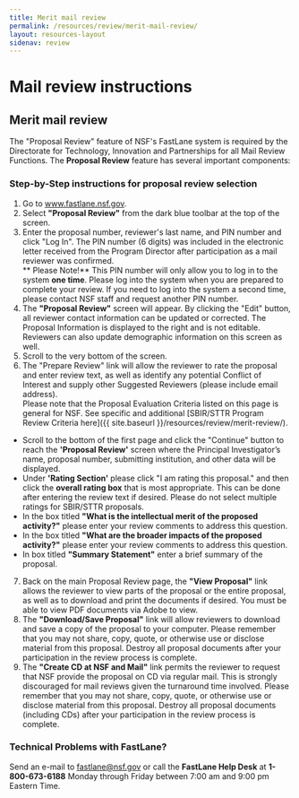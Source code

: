 ```yaml
---
title: Merit mail review
permalink: /resources/review/merit-mail-review/
layout: resources-layout
sidenav: review
---
```

# Mail review instructions

## Merit mail review

The "Proposal Review" feature of NSF's FastLane system is required by the Directorate for Technology, Innovation and Partnerships for all Mail Review Functions. The **Proposal Review** feature has several important components:

### Step-by-Step instructions for proposal review selection

1. Go to www.fastlane.nsf.gov.
2. Select **"Proposal Review"** from the dark blue toolbar at the top of the screen.
3. Enter the proposal number, reviewer's last name, and PIN number and click "Log In". The PIN number (6 digits) was included in the electronic letter received from the Program Director after participation as a mail reviewer was confirmed.  
** Please Note!** This PIN number will only allow you to log in to the system **one time**. Please log into the system when you are prepared to complete your review. If you need to log into the system a second time, please contact NSF staff and request another PIN number.
4. The **"Proposal Review"** screen will appear. By clicking the "Edit" button, all reviewer contact information can be updated or corrected. The Proposal Information is displayed to the right and is not editable. Reviewers can also update demographic information on this screen as well.
5. Scroll to the very bottom of the screen.
6. The "Prepare Review" link will allow the reviewer to rate the proposal and enter review text, as well as identify any potential Conflict of Interest and supply other Suggested Reviewers (please include email address).  
Please note that the Proposal Evaluation Criteria listed on this page is general for NSF. See specific and additional [SBIR/STTR Program Review Criteria here]({{ site.baseurl }}/resources/review/merit-review/).  
- Scroll to the bottom of the first page and click the "Continue" button to reach the **'Proposal Review'** screen where the Principal Investigator’s name, proposal number, submitting institution, and other data will be displayed.
- Under **'Rating Section'** please click "I am rating this proposal." and then click the **overall rating box** that is most appropriate. This can be done after entering the review text if desired. Please do not select multiple ratings for SBIR/STTR proposals.
- In the box titled **"What is the intellectual merit of the proposed activity?"** please enter your review comments to address this question.
- In the box titled **"What are the broader impacts of the proposed activity?"** please enter your review comments to address this question.
- In box titled **"Summary Statement"** enter a brief summary of the proposal.  
7. Back on the main Proposal Review page, the **"View Proposal"** link allows the reviewer to view parts of the proposal or the entire proposal, as well as to download and print the documents if desired. You must be able to view PDF documents via Adobe to view.  
8. The **"Download/Save Proposal"** link will allow reviewers to download and save a copy of the proposal to your computer. Please remember that you may not share, copy, quote, or otherwise use or disclose material from this proposal. Destroy all proposal documents after your participation in the review process is complete.  
9. The **"Create CD at NSF and Mail"** link permits the reviewer to request that NSF provide the proposal on CD via regular mail. This is strongly discouraged for mail reviews given the turnaround time involved. Please remember that you may not share, copy, quote, or otherwise use or disclose material from this proposal. Destroy all proposal documents (including CDs) after your participation in the review process is complete.

### Technical Problems with FastLane?
Send an e-mail to fastlane@nsf.gov or call the **FastLane Help Desk** at **1-800-673-6188** Monday through Friday between 7:00 am and 9:00 pm Eastern Time.
